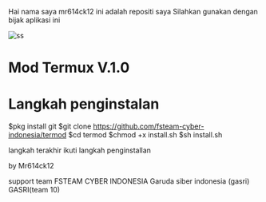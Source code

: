 Hai nama saya mr614ck12
ini adalah repositi saya
Silahkan gunakan dengan bijak aplikasi ini

![ss](https://github.com/fsteam-cyber-indonesia/termod/raw/master/sc/termod.png)

# Mod Termux V.1.0 


# Langkah penginstalan
   
   $pkg install git
   $git clone https://github.com/fsteam-cyber-indonesia/termod
   $cd termod
   $chmod +x install.sh
   $sh install.sh
   
langkah terakhir ikuti langkah penginstallan

by Mr614ck12


support team
FSTEAM CYBER INDONESIA
Garuda siber indonesia (gasri)
GASRI(team 10)

